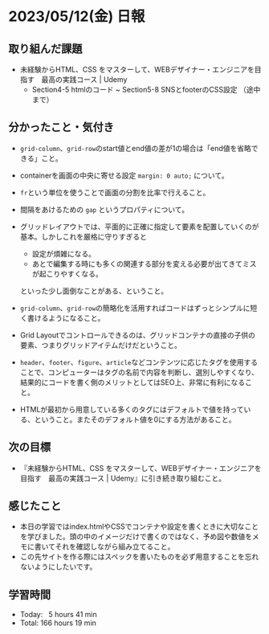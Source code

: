 # 2023/05/12(金) 日報
## 取り組んだ課題
- 未経験からHTML、CSS をマスターして、WEBデザイナー・エンジニアを目指す　最高の実践コース | Udemy
  - Section4-5 htmlのコード ~ Section5-8 SNSとfooterのCSS設定 （途中まで） 

## 分かったこと・気付き
- `grid-column`、`grid-row`のstart値とend値の差が1の場合は「end値を省略できる」こと。
- containerを画面の中央に寄せる設定 `margin: 0 auto;` について。
- `fr`という単位を使うことで画面の分割を比率で行えること。
- 間隔をあけるための `gap` というプロパティについて。
- グリッドレイアウトでは、平面的に正確に指定して要素を配置していくのが基本。しかしこれを厳格に守りすぎると
  - 設定が煩雑になる。
  - あとで編集する時にも多くの関連する部分を変える必要が出てきてミスが起こりやすくなる。
  
  といった少し面倒なことがある、ということ。
- `grid-column`、`grid-row`の簡略化を活用すればコードはずっとシンプルに短く書けるようになること。
- Grid Layoutでコントロールできるのは、グリッドコンテナの直接の子供の要素、つまりグリッドアイテムだけだということ。
- `header`、`footer`、`figure`、`article`などコンテンツに応じたタグを使用することで、コンピューターはタグの名前で内容を判断し、選別しやすくなり、結果的にコードを書く側のメリットとしてはSEO上、非常に有利になること。
- HTMLが最初から用意している多くのタグにはデフォルトで値を持っている、ということ。またそのデフォルト値を0にする方法があること。

## 次の目標
- 『未経験からHTML、CSS をマスターして、WEBデザイナー・エンジニアを目指す　最高の実践コース | Udemy』に引き続き取り組むこと。

## 感じたこと
- 本日の学習ではindex.htmlやCSSでコンテナや設定を書くときに大切なことを学びました。頭の中のイメージだけで書くのではなく、予め図や数値をメモに書いてそれを確認しながら組み立てること。
- この先サイトを作る際にはスペックを書いたものを必ず用意することを忘れないようにしたいです。

## 学習時間
- Today:&nbsp;&nbsp; 5 hours 41 min
- Total: 166 hours 19 min
